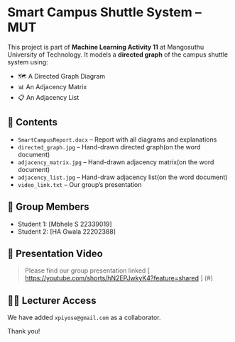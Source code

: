 # Smart Campus Shuttle System – MUT

This project is part of **Machine Learning Activity 11** at Mangosuthu University of Technology. It models a **directed graph** of the campus shuttle system using:

- 🗺️ A Directed Graph Diagram
- 📊 An Adjacency Matrix
- 📋 An Adjacency List

## 📁 Contents

- `SmartCampusReport.docx` – Report with all diagrams and explanations
- `directed_graph.jpg` – Hand-drawn directed graph(on the word document)
- `adjacency_matrix.jpg` – Hand-drawn adjacency matrix(on the word document)
- `adjacency_list.jpg` – Hand-draw adjacency list(on the word document)
- `video_link.txt` – Our group’s presentation

## 👥 Group Members

- Student 1: [Mbhele S 22339019]
- Student 2: [HA Gwala 22202388]

## 🎥 Presentation Video

> Please find our group presentation linked [ https://youtube.com/shorts/hN2EPJwkyK4?feature=shared ] (#)  


## 👨‍🏫 Lecturer Access

We have added `xpiyose@gmail.com` as a collaborator.


Thank you!

